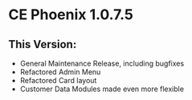 # CE Phoenix 1.0.7.5
## This Version:
* General Maintenance Release, including bugfixes
* Refactored Admin Menu
* Refactored Card layout
* Customer Data Modules made even more flexible